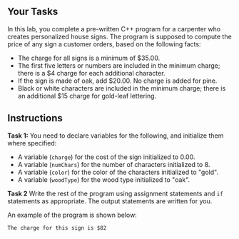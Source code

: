 ## Your Tasks

In this lab, you complete a pre-written C++ program for a carpenter who creates personalized house signs. The program is supposed to compute the price of any sign a customer orders, based on the following facts:

- The charge for all signs is a minimum of $35.00.
- The first five letters or numbers are included in the minimum charge; there is a $4 charge
  for each additional character.
- If the sign is made of oak, add $20.00. No charge is added for pine.
- Black or white characters are included in the minimum charge; there is an additional $15
  charge for gold-leaf lettering.

## Instructions

**Task 1:** You need to declare variables for the following, and initialize them where specified:

- A variable (`charge`) for the cost of the sign initialized to 0.00.
- A variable (`numChars`) for the number of characters initialized to 8.
- A variable (`color`) for the color of the characters initialized to "gold".
- A variable (`woodType`) for the wood type initialized to "oak".

**Task 2** Write the rest of the program using assignment statements and `if` statements as
appropriate. The output statements are written for you.

An example of the program is shown below:

```
The charge for this sign is $82
```